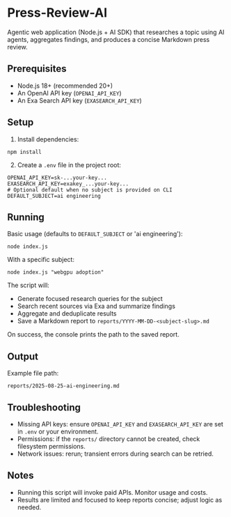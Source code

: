# Press-Review-AI
Agentic web application (Node.js + AI SDK) that researches a topic using AI agents, aggregates findings, and produces a concise Markdown press review.

## Prerequisites
- Node.js 18+ (recommended 20+)
- An OpenAI API key (`OPENAI_API_KEY`)
- An Exa Search API key (`EXASEARCH_API_KEY`)

## Setup
1) Install dependencies:
```
npm install
```

2) Create a `.env` file in the project root:
```
OPENAI_API_KEY=sk-...your-key...
EXASEARCH_API_KEY=exakey_...your-key...
# Optional default when no subject is provided on CLI
DEFAULT_SUBJECT=ai engineering
```

## Running
Basic usage (defaults to `DEFAULT_SUBJECT` or 'ai engineering'):
```
node index.js
```

With a specific subject:
```
node index.js "webgpu adoption"
```

The script will:
- Generate focused research queries for the subject
- Search recent sources via Exa and summarize findings
- Aggregate and deduplicate results
- Save a Markdown report to `reports/YYYY-MM-DD-<subject-slug>.md`

On success, the console prints the path to the saved report.

## Output
Example file path:
```
reports/2025-08-25-ai-engineering.md
```

## Troubleshooting
- Missing API keys: ensure `OPENAI_API_KEY` and `EXASEARCH_API_KEY` are set in `.env` or your environment.
- Permissions: if the `reports/` directory cannot be created, check filesystem permissions.
- Network issues: rerun; transient errors during search can be retried.

## Notes
- Running this script will invoke paid APIs. Monitor usage and costs.
- Results are limited and focused to keep reports concise; adjust logic as needed.